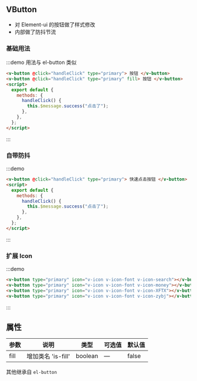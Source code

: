 ## VButton

- 对 Element-ui 的按钮做了样式修改
- 内部做了防抖节流

### 基础用法

:::demo 用法与 el-button 类似

```html
<v-button @click="handleClick" type="primary"> 按钮 </v-button>
<v-button @click="handleClick" type="primary" fill> 按钮 </v-button>
<script>
  export default {
    methods: {
      handleClick() {
        this.$message.success("点击了");
      },
    },
  };
</script>
```

:::

### 自带防抖

:::demo

```html
<v-button @click="handleClick" type="primary"> 快速点击按钮 </v-button>
<script>
  export default {
    methods: {
      handleClick() {
        this.$message.success("点击了");
      },
    },
  };
</script>
```

:::

### 扩展 Icon

:::demo

```html
<v-button type="primary" icon="v-icon v-icon-font v-icon-search"></v-button>
<v-button type="primary" icon="v-icon v-icon-font v-icon-money"></v-button>
<v-button type="primary" icon="v-icon v-icon-font v-icon-XFTX"></v-button>
<v-button type="primary" icon="v-icon v-icon-font v-icon-zybj"></v-button>
```

:::

## 属性

| 参数 | 说明               | 类型    | 可选值 | 默认值 |
| ---- | ------------------ | ------- | ------ | ------ |
| fill | 增加类名 'is-fill' | boolean | —      | false  |

其他继承自 `el-button`
